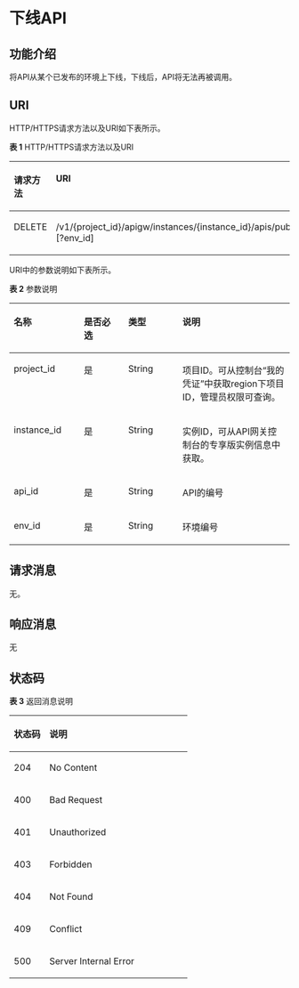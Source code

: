 # 下线API<a name="ZH-CN_TOPIC_0000001082135163"></a>

## 功能介绍<a name="zh-cn_topic_0225568820_section59395644"></a>

将API从某个已发布的环境上下线，下线后，API将无法再被调用。

## URI<a name="zh-cn_topic_0225568820_section64798754"></a>

HTTP/HTTPS请求方法以及URI如下表所示。

**表 1**  HTTP/HTTPS请求方法以及URI

<a name="zh-cn_topic_0225568820_table30440385"></a>
<table><thead align="left"><tr id="zh-cn_topic_0225568820_row5989628"><th class="cellrowborder" valign="top" width="20%" id="mcps1.2.3.1.1"><p id="zh-cn_topic_0225568820_p15397832"><a name="zh-cn_topic_0225568820_p15397832"></a><a name="zh-cn_topic_0225568820_p15397832"></a>请求方法</p>
</th>
<th class="cellrowborder" valign="top" width="80%" id="mcps1.2.3.1.2"><p id="zh-cn_topic_0225568820_p39264905"><a name="zh-cn_topic_0225568820_p39264905"></a><a name="zh-cn_topic_0225568820_p39264905"></a>URI</p>
</th>
</tr>
</thead>
<tbody><tr id="zh-cn_topic_0225568820_row26340775"><td class="cellrowborder" valign="top" width="20%" headers="mcps1.2.3.1.1 "><p id="zh-cn_topic_0225568820_p53228041"><a name="zh-cn_topic_0225568820_p53228041"></a><a name="zh-cn_topic_0225568820_p53228041"></a>DELETE</p>
</td>
<td class="cellrowborder" valign="top" width="80%" headers="mcps1.2.3.1.2 "><p id="zh-cn_topic_0225568820_p16504088"><a name="zh-cn_topic_0225568820_p16504088"></a><a name="zh-cn_topic_0225568820_p16504088"></a>/v1/{project_id}/apigw/instances/{instance_id}/apis/publish/{api_id}[?env_id]</p>
</td>
</tr>
</tbody>
</table>

URI中的参数说明如下表所示。

**表 2**  参数说明

<a name="zh-cn_topic_0225568820_table14319067"></a>
<table><thead align="left"><tr id="zh-cn_topic_0225568820_row47200048"><th class="cellrowborder" valign="top" width="25%" id="mcps1.2.5.1.1"><p id="zh-cn_topic_0225568820_p65107550"><a name="zh-cn_topic_0225568820_p65107550"></a><a name="zh-cn_topic_0225568820_p65107550"></a>名称</p>
</th>
<th class="cellrowborder" valign="top" width="15.83%" id="mcps1.2.5.1.2"><p id="zh-cn_topic_0225568820_p39220237"><a name="zh-cn_topic_0225568820_p39220237"></a><a name="zh-cn_topic_0225568820_p39220237"></a>是否必选</p>
</th>
<th class="cellrowborder" valign="top" width="19.32%" id="mcps1.2.5.1.3"><p id="zh-cn_topic_0225568820_p22722661"><a name="zh-cn_topic_0225568820_p22722661"></a><a name="zh-cn_topic_0225568820_p22722661"></a>类型</p>
</th>
<th class="cellrowborder" valign="top" width="39.85%" id="mcps1.2.5.1.4"><p id="zh-cn_topic_0225568820_p28596237"><a name="zh-cn_topic_0225568820_p28596237"></a><a name="zh-cn_topic_0225568820_p28596237"></a>说明</p>
</th>
</tr>
</thead>
<tbody><tr id="zh-cn_topic_0225568820_row47017119181"><td class="cellrowborder" valign="top" width="25%" headers="mcps1.2.5.1.1 "><p id="zh-cn_topic_0225568820_p55878963"><a name="zh-cn_topic_0225568820_p55878963"></a><a name="zh-cn_topic_0225568820_p55878963"></a>project_id</p>
</td>
<td class="cellrowborder" valign="top" width="15.83%" headers="mcps1.2.5.1.2 "><p id="zh-cn_topic_0225568820_p29902160"><a name="zh-cn_topic_0225568820_p29902160"></a><a name="zh-cn_topic_0225568820_p29902160"></a>是</p>
</td>
<td class="cellrowborder" valign="top" width="19.32%" headers="mcps1.2.5.1.3 "><p id="zh-cn_topic_0225568820_p6155914"><a name="zh-cn_topic_0225568820_p6155914"></a><a name="zh-cn_topic_0225568820_p6155914"></a>String</p>
</td>
<td class="cellrowborder" valign="top" width="39.85%" headers="mcps1.2.5.1.4 "><p id="zh-cn_topic_0225568820_p28867016"><a name="zh-cn_topic_0225568820_p28867016"></a><a name="zh-cn_topic_0225568820_p28867016"></a>项目ID。可从控制台“我的凭证”中获取region下项目ID，管理员权限可查询。</p>
</td>
</tr>
<tr id="zh-cn_topic_0225568820_row688860131818"><td class="cellrowborder" valign="top" width="25%" headers="mcps1.2.5.1.1 "><p id="zh-cn_topic_0225568820_p1780913159538"><a name="zh-cn_topic_0225568820_p1780913159538"></a><a name="zh-cn_topic_0225568820_p1780913159538"></a>instance_id</p>
</td>
<td class="cellrowborder" valign="top" width="15.83%" headers="mcps1.2.5.1.2 "><p id="zh-cn_topic_0225568820_p9809215115310"><a name="zh-cn_topic_0225568820_p9809215115310"></a><a name="zh-cn_topic_0225568820_p9809215115310"></a>是</p>
</td>
<td class="cellrowborder" valign="top" width="19.32%" headers="mcps1.2.5.1.3 "><p id="zh-cn_topic_0225568820_p1280914152538"><a name="zh-cn_topic_0225568820_p1280914152538"></a><a name="zh-cn_topic_0225568820_p1280914152538"></a>String</p>
</td>
<td class="cellrowborder" valign="top" width="39.85%" headers="mcps1.2.5.1.4 "><p id="zh-cn_topic_0225568820_p1880914157537"><a name="zh-cn_topic_0225568820_p1880914157537"></a><a name="zh-cn_topic_0225568820_p1880914157537"></a>实例ID，可从API网关控制台的专享版实例信息中获取。</p>
</td>
</tr>
<tr id="zh-cn_topic_0225568820_row34593837"><td class="cellrowborder" valign="top" width="25%" headers="mcps1.2.5.1.1 "><p id="zh-cn_topic_0225568820_p50637422"><a name="zh-cn_topic_0225568820_p50637422"></a><a name="zh-cn_topic_0225568820_p50637422"></a>api_id</p>
</td>
<td class="cellrowborder" valign="top" width="15.83%" headers="mcps1.2.5.1.2 "><p id="zh-cn_topic_0225568820_p7990519"><a name="zh-cn_topic_0225568820_p7990519"></a><a name="zh-cn_topic_0225568820_p7990519"></a>是</p>
</td>
<td class="cellrowborder" valign="top" width="19.32%" headers="mcps1.2.5.1.3 "><p id="zh-cn_topic_0225568820_p43252337"><a name="zh-cn_topic_0225568820_p43252337"></a><a name="zh-cn_topic_0225568820_p43252337"></a>String</p>
</td>
<td class="cellrowborder" valign="top" width="39.85%" headers="mcps1.2.5.1.4 "><p id="zh-cn_topic_0225568820_p13778436"><a name="zh-cn_topic_0225568820_p13778436"></a><a name="zh-cn_topic_0225568820_p13778436"></a>API的编号</p>
</td>
</tr>
<tr id="zh-cn_topic_0225568820_row56897062"><td class="cellrowborder" valign="top" width="25%" headers="mcps1.2.5.1.1 "><p id="zh-cn_topic_0225568820_p45259280"><a name="zh-cn_topic_0225568820_p45259280"></a><a name="zh-cn_topic_0225568820_p45259280"></a>env_id</p>
</td>
<td class="cellrowborder" valign="top" width="15.83%" headers="mcps1.2.5.1.2 "><p id="zh-cn_topic_0225568820_p42123046"><a name="zh-cn_topic_0225568820_p42123046"></a><a name="zh-cn_topic_0225568820_p42123046"></a>是</p>
</td>
<td class="cellrowborder" valign="top" width="19.32%" headers="mcps1.2.5.1.3 "><p id="zh-cn_topic_0225568820_p56523602"><a name="zh-cn_topic_0225568820_p56523602"></a><a name="zh-cn_topic_0225568820_p56523602"></a>String</p>
</td>
<td class="cellrowborder" valign="top" width="39.85%" headers="mcps1.2.5.1.4 "><p id="zh-cn_topic_0225568820_p15009017"><a name="zh-cn_topic_0225568820_p15009017"></a><a name="zh-cn_topic_0225568820_p15009017"></a>环境编号</p>
</td>
</tr>
</tbody>
</table>

## 请求消息<a name="zh-cn_topic_0225568820_section46317880"></a>

无。

## 响应消息<a name="zh-cn_topic_0225568820_section60760833"></a>

无

## 状态码<a name="zh-cn_topic_0225568820_section14207744"></a>

**表 3**  返回消息说明

<a name="zh-cn_topic_0225568820_table25461982"></a>
<table><thead align="left"><tr id="zh-cn_topic_0225568820_row64728256"><th class="cellrowborder" valign="top" width="20%" id="mcps1.2.3.1.1"><p id="zh-cn_topic_0225568820_p8497375"><a name="zh-cn_topic_0225568820_p8497375"></a><a name="zh-cn_topic_0225568820_p8497375"></a>状态码</p>
</th>
<th class="cellrowborder" valign="top" width="80%" id="mcps1.2.3.1.2"><p id="zh-cn_topic_0225568820_p17198799"><a name="zh-cn_topic_0225568820_p17198799"></a><a name="zh-cn_topic_0225568820_p17198799"></a>说明</p>
</th>
</tr>
</thead>
<tbody><tr id="zh-cn_topic_0225568820_row50925496"><td class="cellrowborder" valign="top" width="20%" headers="mcps1.2.3.1.1 "><p id="zh-cn_topic_0225568820_p31324481"><a name="zh-cn_topic_0225568820_p31324481"></a><a name="zh-cn_topic_0225568820_p31324481"></a>204</p>
</td>
<td class="cellrowborder" valign="top" width="80%" headers="mcps1.2.3.1.2 "><p id="zh-cn_topic_0225568820_p13445195614478"><a name="zh-cn_topic_0225568820_p13445195614478"></a><a name="zh-cn_topic_0225568820_p13445195614478"></a>No Content</p>
</td>
</tr>
<tr id="zh-cn_topic_0225568820_row18532901"><td class="cellrowborder" valign="top" width="20%" headers="mcps1.2.3.1.1 "><p id="zh-cn_topic_0225568820_p24770038"><a name="zh-cn_topic_0225568820_p24770038"></a><a name="zh-cn_topic_0225568820_p24770038"></a>400</p>
</td>
<td class="cellrowborder" valign="top" width="80%" headers="mcps1.2.3.1.2 "><p id="zh-cn_topic_0225568820_p60216100"><a name="zh-cn_topic_0225568820_p60216100"></a><a name="zh-cn_topic_0225568820_p60216100"></a>Bad Request</p>
</td>
</tr>
<tr id="zh-cn_topic_0225568820_row5073993"><td class="cellrowborder" valign="top" width="20%" headers="mcps1.2.3.1.1 "><p id="zh-cn_topic_0225568820_p8340301"><a name="zh-cn_topic_0225568820_p8340301"></a><a name="zh-cn_topic_0225568820_p8340301"></a>401</p>
</td>
<td class="cellrowborder" valign="top" width="80%" headers="mcps1.2.3.1.2 "><p id="zh-cn_topic_0225568820_p9203142078"><a name="zh-cn_topic_0225568820_p9203142078"></a><a name="zh-cn_topic_0225568820_p9203142078"></a>Unauthorized</p>
</td>
</tr>
<tr id="zh-cn_topic_0225568820_row40281704"><td class="cellrowborder" valign="top" width="20%" headers="mcps1.2.3.1.1 "><p id="zh-cn_topic_0225568820_p41592600"><a name="zh-cn_topic_0225568820_p41592600"></a><a name="zh-cn_topic_0225568820_p41592600"></a>403</p>
</td>
<td class="cellrowborder" valign="top" width="80%" headers="mcps1.2.3.1.2 "><p id="zh-cn_topic_0225568820_p13949586"><a name="zh-cn_topic_0225568820_p13949586"></a><a name="zh-cn_topic_0225568820_p13949586"></a>Forbidden</p>
</td>
</tr>
<tr id="zh-cn_topic_0225568820_row54907919"><td class="cellrowborder" valign="top" width="20%" headers="mcps1.2.3.1.1 "><p id="zh-cn_topic_0225568820_p18356469"><a name="zh-cn_topic_0225568820_p18356469"></a><a name="zh-cn_topic_0225568820_p18356469"></a>404</p>
</td>
<td class="cellrowborder" valign="top" width="80%" headers="mcps1.2.3.1.2 "><p id="zh-cn_topic_0225568820_p10479027"><a name="zh-cn_topic_0225568820_p10479027"></a><a name="zh-cn_topic_0225568820_p10479027"></a>Not Found</p>
</td>
</tr>
<tr id="zh-cn_topic_0225568820_row27202387"><td class="cellrowborder" valign="top" width="20%" headers="mcps1.2.3.1.1 "><p id="zh-cn_topic_0225568820_p55909770"><a name="zh-cn_topic_0225568820_p55909770"></a><a name="zh-cn_topic_0225568820_p55909770"></a>409</p>
</td>
<td class="cellrowborder" valign="top" width="80%" headers="mcps1.2.3.1.2 "><p id="zh-cn_topic_0225568820_p32397484"><a name="zh-cn_topic_0225568820_p32397484"></a><a name="zh-cn_topic_0225568820_p32397484"></a>Conflict</p>
</td>
</tr>
<tr id="zh-cn_topic_0225568820_row23141906"><td class="cellrowborder" valign="top" width="20%" headers="mcps1.2.3.1.1 "><p id="zh-cn_topic_0225568820_p62555074"><a name="zh-cn_topic_0225568820_p62555074"></a><a name="zh-cn_topic_0225568820_p62555074"></a>500</p>
</td>
<td class="cellrowborder" valign="top" width="80%" headers="mcps1.2.3.1.2 "><p id="zh-cn_topic_0225568820_p14947689"><a name="zh-cn_topic_0225568820_p14947689"></a><a name="zh-cn_topic_0225568820_p14947689"></a>Server Internal Error</p>
</td>
</tr>
</tbody>
</table>

